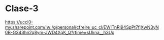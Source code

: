 # Clase-3
https://uccl0-my.sharepoint.com/:w:/g/personal/cfreire_uc_cl/EWITnRi94SpPt7fjXwN3yN0B-G343hn2q8ym-JWD4XqK_Q?rtime=sUkna__h3Ug
